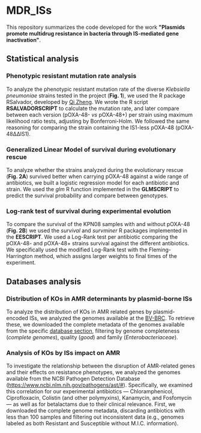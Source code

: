 # MDR_ISs

This repository summarizes the code developed for the work **"Plasmids promote multidrug resistance in bacteria through IS-mediated gene inactivation"**.

## Statistical analysis

### Phenotypic resistant mutation rate analysis

To analyze the phenotypic resistant mutation rate of the diverse *Klebsiella pneumoniae* strains tested in the project (**Fig. 1**), we used the R package RSalvador, developed by [Qi Zheng](https://academic.oup.com/g3journal/article/7/12/3849/6027424). We wrote the R script **RSALVADORSCRIPT** to calculate the mutation rate, and later compare between each version (pOXA-48- *vs* pOXA-48+) per strain using maximum likelihood ratio tests, adjusting by Bonferroni-Holm. We followed the same reasoning for comparing the strain containing the IS1-less pOXA-48 (pOXA-48ΔΔIS1).

### Generalized Linear Model of survival during evolutionary rescue

To analyze whether the strains analyzed during the evolutionary rescue (**Fig. 2A**) survived better when carrying pOXA-48 against a wide range of antibiotics, we built a logistic regression model for each antibiotic and strain. We used the *glm* R function implemented in the **GLMSCRIPT** to predict the survival probability and compare between genotypes.

### Log-rank test of survival during experimental evolution

To compare the survival of the KPN08 samples with and without pOXA-48 (**Fig. 2B**) we used the *survival* and *survminer* R packages implemented in the **EESCRIPT**. We used a Log-Rank test per antibiotic comparing the pOXA-48- and pOXA-48+ strains survival against the different antibiotics. We specifically used the modified Log-Rank test with the Fleming-Harrington method, which assigns larger weights to final times of the experiment.

## Databases analysis

### Distribution of KOs in AMR determinants by plasmid-borne ISs

To analyze the distribution of KOs in AMR related genes by plasmid-encoded ISs, we analyzed the genomes available at the [BV-BRC](https://www.bv-brc.org/). To retrieve these, we downloaded the complete metadata of the genomes available from the specific [database section](https://www.bv-brc.org/view/Bacteria/2#view_tab=genomes), filtering by genome completeness (*complete genomes*), quality (*good*) and family (*Enterobacteriaceae*). 

### Analysis of KOs by ISs impact on AMR
To investigate the relationship between the disruption of AMR-related genes and their effects on resistance phenotypes, we analyzed the genomes available from the NCBI Pathogen Detection Database (https://www.ncbi.nlm.nih.gov/pathogens/ast/#). Specifically, we examined this correlation for our experimental antibiotics — Chloramphenicol, Ciprofloxacin, Colistin (and other polymyxins), Kanamycin, and Fosfomycin — as well as for betalactams due to their clinical relevance. First, we downloaded the complete genome metadata, discarding antibiotics with less than 100 samples and filtering out inconsistent data (e.g., genomes labeled as both Resistant and Susceptible without M.I.C. information).
